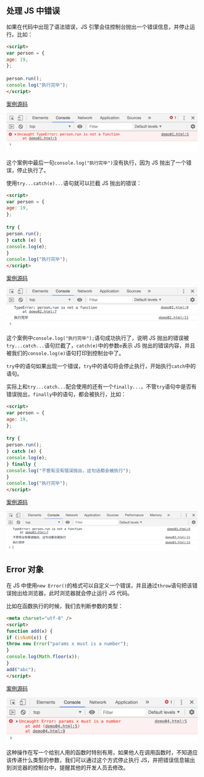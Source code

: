 ## 处理 JS 中错误

如果在代码中出现了语法错误，JS 引擎会往控制台抛出一个错误信息，并停止运行。比如：

```html
<script>
var person = {
age: 19,
};

person.run();
console.log("执行完毕");
</script>
```

[案例源码](./demo/dem01.html)

![](./images/01.png)

这个案例中最后一句`console.log("执行完毕")`没有执行，因为 JS 抛出了一个错误，停止执行了。

使用`try...catch(e)...`语句就可以拦截 JS 抛出的错误：

```html
<script>
var person = {
age: 19,
};

try {
person.run();
} catch (e) {
console.log(e);
}
console.log("执行完毕");
</script>
```

[案例源码](./demo/dem02.html)

![](./images/02.png)

这个案例中`console.log("执行完毕");`语句成功执行了，说明 JS 抛出的错误被`try...catch...`语句拦截了，`catch(e)`中的参数`e`表示 JS 抛出的错误内容，并且被我们的`console.log(e)`语句打印到控制台中了。

`try`中的语句如果出现一个错误，`try`中的语句将会停止执行，开始执行`catch`中的语句。

实际上和`try...catch...`配合使用的还有一个`finally...`，不管`try`语句中是否有错误抛出，`finally`中的语句，都会被执行，比如：

```html
<script>
var person = {
age: 19,
};

try {
person.run();
} catch (e) {
console.log(e);
} finally {
console.log("不管有没有错误抛出，这句话都会被执行");
}
console.log("执行完毕");
</script>
```

[案例源码](./demo/demo03.html)

![](./images/03.png)

## Error 对象

在 JS 中使用`new Error()`的格式可以自定义一个错误，并且通过`throw`语句把该错误抛出给浏览器，此时浏览器就会停止运行 JS 代码。

比如在函数执行的时候，我们去判断参数的类型：

```html
<meta charset="utf-8" />
<script>
function add(x) {
if (isNaN(x)) {
throw new Error("params x must is a number");
}
console.log(Math.floor(x));
}
add("abc");
</script>
```

[案例源码](./demo/dem04.html)

![](./images/04.png)

这种操作在写一个给别人用的函数时特别有用，如果他人在调用函数时，不知道应该传递什么类型的参数，我们可以通过这个方式停止执行 JS，并把错误信息输出到浏览器的控制台中，提醒其他的开发人员去修改。
